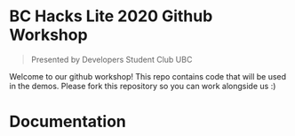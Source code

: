 # BC Hacks Lite 2020 Github Workshop
> Presented by Developers Student Club UBC

<p>Welcome to our github workshop!
This repo contains code that will be used in the demos.
Please fork this repository so you can work alongside us :)</p>

# Documentation

